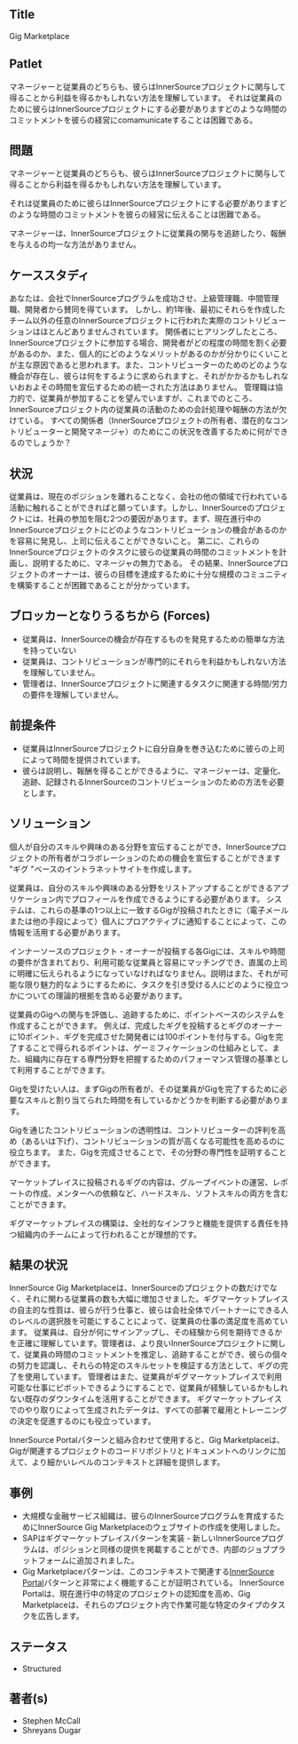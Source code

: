## Title

Gig Marketplace

## Patlet  

マネージャーと従業員のどちらも、彼らはInnerSourceプロジェクトに関与して得ることから利益を得るかもしれない方法を理解しています。  それは従業員のために彼らはInnerSourceプロジェクトにする必要がありますどのような時間のコミットメントを彼らの経営にcomamunicateすることは困難である。

## 問題

マネージャーと従業員のどちらも、彼らはInnerSourceプロジェクトに関与して得ることから利益を得るかもしれない方法を理解しています。

それは従業員のために彼らはInnerSourceプロジェクトにする必要がありますどのような時間のコミットメントを彼らの経営に伝えることは困難である。 

マネージャーは、InnerSourceプロジェクトに従業員の関与を追跡したり、報酬を与えるの均一な方法がありません。

## ケーススタディ

あなたは、会社でInnerSourceプログラムを成功させ、上級管理職、中間管理職、開発者から賛同を得ています。 しかし、約1年後、最初にそれらを作成したチーム以外の任意のInnerSourceプロジェクトに行われた実際のコントリビューションはほとんどありませんされています。 関係者にヒアリングしたところ、InnerSourceプロジェクトに参加する場合、開発者がどの程度の時間を割く必要があるのか、また、個人的にどのようなメリットがあるのかが分かりにくいことが主な原因であると思われます。また、コントリビューターのためのどのような機会が存在し、彼らは何をするように求められますと、それがかかるかもしれないおおよその時間を宣伝するための統一された方法はありません。 管理職は協力的で、従業員が参加することを望んでいますが、これまでのところ、InnerSourceプロジェクト内の従業員の活動のための会計処理や報酬の方法が欠けている。 すべての関係者（InnerSourceプロジェクトの所有者、潜在的なコントリビューターと開発マネージャ）のためにこの状況を改善するために何ができるのでしょうか？

## 状況

従業員は、現在のポジションを離れることなく、会社の他の領域で行われている活動に触れることができればと願っています。しかし、InnerSourceのプロジェクトには、社員の参加を阻む2つの要因があります。まず、現在進行中のInnerSourceプロジェクトにどのようなコントリビューションの機会があるのかを容易に発見し、上司に伝えることができないこと。 第二に、これらのInnerSourceプロジェクトのタスクに彼らの従業員の時間のコミットメントを計画し、説明するために、マネージャの無力である。 その結果、InnerSourceプロジェクトのオーナーは、彼らの目標を達成するために十分な規模のコミュニティを構築することが困難であることが分かっています。

## ブロッカーとなりうるちから  (Forces)

* 従業員は、InnerSourceの機会が存在するものを発見するための簡単な方法を持っていない
* 従業員は、コントリビューションが専門的にそれらを利益かもしれない方法を理解していません。
* 管理者は、InnerSourceプロジェクトに関連するタスクに関連する時間/労力の要件を理解していません。

## 前提条件

* 従業員はInnerSourceプロジェクトに自分自身を巻き込むために彼らの上司によって時間を提供されています。
* 彼らは説明し、報酬を得ることができるように、マネージャーは、定量化、追跡、記録されるInnerSourceのコントリビューションのための方法を必要とします。

## ソリューション

個人が自分のスキルや興味のある分野を宣伝することができ、InnerSourceプロジェクトの所有者がコラボレーションのための機会を宣伝することができます "ギグ "ベースのイントラネットサイトを作成します。

従業員は、自分のスキルや興味のある分野をリストアップすることができるアプリケーション内でプロフィールを作成できるようにする必要があります。 システムは、これらの基準の1つ以上に一致するGigが投稿されたときに（電子メールまたは他の手段によって）個人にプロアクティブに通知することによって、この情報を活用する必要があります。

インナーソースのプロジェクト・オーナーが投稿する各Gigには、スキルや時間の要件が含まれており、利用可能な従業員と容易にマッチングでき、直属の上司に明確に伝えられるようになっていなければなりません。説明はまた、それが可能な限り魅力的なようにするために、タスクを引き受ける人にどのように役立つかについての理論的根拠を含める必要があります。

従業員のGigへの関与を評価し、追跡するために、ポイントベースのシステムを作成することができます。 例えば、完成したギグを投稿するとギグのオーナーに10ポイント、ギグを完成させた開発者には100ポイントを付与する。Gigを完了することで得られるポイントは、ゲーミフィケーションの仕組みとして、また、組織内に存在する専門分野を把握するためのパフォーマンス管理の基準として利用することができます。

Gigを受けたい人は、まずGigの所有者が、その従業員がGigを完了するために必要なスキルと割り当てられた時間を有しているかどうかを判断する必要があります。

Gigを通じたコントリビューションの透明性は、コントリビューターの評判を高め（あるいは下げ）、コントリビューションの質が高くなる可能性を高めるのに役立ちます。 また、Gigを完成させることで、その分野の専門性を証明することができます。 

マーケットプレイスに投稿されるギグの内容は、グループイベントの運営、レポートの作成、メンターへの依頼など、ハードスキル、ソフトスキルの両方を含むことができます。

ギグマーケットプレイスの構築は、全社的なインフラと機能を提供する責任を持つ組織内のチームによって行われることが理想的です。

## 結果の状況

InnerSource Gig Marketplaceは、InnerSourceのプロジェクトの数だけでなく、それに関わる従業員の数も大幅に増加させました。ギグマーケットプレイスの自主的な性質は、彼らが行う仕事と、彼らは会社全体でパートナーにできる人のレベルの選択肢を可能にすることによって、従業員の仕事の満足度を高めています。 従業員は、自分が何にサインアップし、その経験から何を期待できるかを正確に理解しています。管理者は、より良いInnerSourceプロジェクトに関して、従業員の時間のコミットメントを推定し、追跡することができ、彼らの個々の努力を認識し、それらの特定のスキルセットを検証する方法として、ギグの完了を使用しています。 管理者はまた、従業員がギグマーケットプレイスで利用可能な仕事にピボットできるようにすることで、従業員が経験しているかもしれない既存のダウンタイムを活用することができます。 ギグマーケットプレイスでのやり取りによって生成されたデータは、すべての部署で雇用とトレーニングの決定を促進するのにも役立っています。

InnerSource Portalパターンと組み合わせて使用すると、Gig Marketplaceは、Gigが関連するプロジェクトのコードリポジトリとドキュメントへのリンクに加えて、より細かいレベルのコンテキストと詳細を提供します。

## 事例

* 大規模な金融サービス組織は、彼らのInnerSourceプログラムを育成するためにInnerSource Gig Marketplaceのウェブサイトの作成を使用しました。
* SAPはギグマーケットプレイスパターンを実装 - 新しいInnerSourceプログラムは、ポジションと同様の提供を掲載することができ、内部のジョブプラットフォームに追加されました。
* Gig Marketplaceパターンは、このコンテキストで関連する[InnerSource Portal](./innersource-portal.md)パターンと非常によく機能することが証明されている。 InnerSource Portalは、現在進行中の特定のプロジェクトの認知度を高め、Gig Marketplaceは、それらのプロジェクト内で作業可能な特定のタイプのタスクを広告します。

## ステータス

* Structured

## 著者(s)

* Stephen McCall
* Shreyans Dugar
